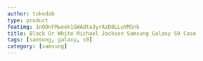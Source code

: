 ```yaml
---
author: tokodab
type: product
featimg: 1nOOnFMweek1GWAdta3yrAzD8LLuYM5nk
title: Black Or White Michael Jackson Samsung Galaxy S9 Case
tags: [samsung, galaxy, s9]
category: [samsung]
---
```

